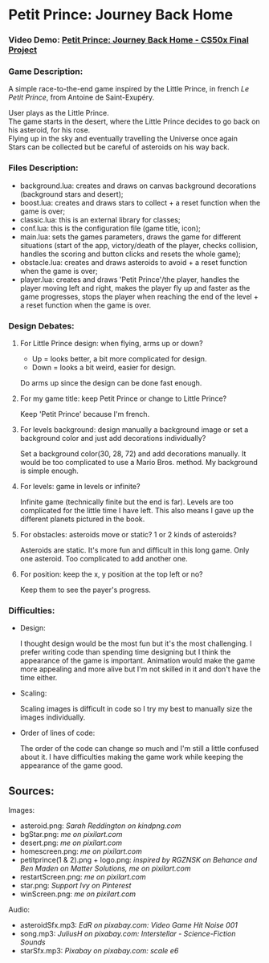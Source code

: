 # Petit Prince: Journey Back Home

### Video Demo: [Petit Prince: Journey Back Home - CS50x Final Project](https://youtu.be/WDnDYNg-lX0)

### Game Description:
A simple race-to-the-end game inspired by the Little Prince, in french *Le Petit Prince*, from Antoine de Saint-Exupéry.

User plays as the Little Prince. <br>
The game starts in the desert, where the Little Prince decides to go back on his asteroid, for his rose. <br>
Flying up in the sky and eventually travelling the Universe once again <br>
Stars can be collected but be careful of asteroids on his way back.

### Files Description:
- background.lua: creates and draws on canvas background decorations (background stars and desert);
- boost.lua: creates and draws stars to collect + a reset function when the game is over;
- classic.lua: this is an external library for classes;
- conf.lua: this is the configuration file (game title, icon);
- main.lua: sets the games parameters, draws the game for different situations (start of the app, victory/death of the player, checks collision, handles the scoring and button clicks and resets the whole game);
- obstacle.lua: creates and draws asteroids to avoid + a reset function when the game is over;
- player.lua: creates and draws 'Petit Prince'/the player, handles the player moving left and right, makes the player fly up and faster as the game progresses, stops the player when reaching the end of the level + a reset function when the game is over.

### Design Debates:
1. For Little Prince design: when flying, arms up or down?
   - Up = looks better, a bit more complicated for design.
   - Down = looks a bit weird, easier for design.
   
   Do arms up since the design can be done fast enough.
2. For my game title: keep Petit Prince or change to Little Prince?

   Keep 'Petit Prince' because I'm french.
3. For levels background: design manually a background image or set a background color and just add decorations individually?

    Set a background color(30, 28, 72) and add decorations manually.
    It would be too complicated to use a Mario Bros. method.
    My background is simple enough. 
4. For levels: game in levels or infinite?

   Infinite game (technically finite but the end is far).
   Levels are too complicated for the little time I have left.
   This also means I gave up the different planets pictured in the book.
5. For obstacles: asteroids move or static? 1 or 2 kinds of asteroids?

   Asteroids are static. It's more fun and difficult in this long game.
   Only one asteroid. Too complicated to add another one.
6. For position: keep the x, y position at the top left or no?

   Keep them to see the payer's progress.

### Difficulties:
- Design:

   I thought design would be the most fun but it's the most challenging.
   I prefer writing code than spending time designing but I think the appearance of the game is important.
   Animation would make the game more appealing and more alive but I'm not skilled in it and don't have the time either.
- Scaling:

   Scaling images is difficult in code so I try my best to manually size the images individually.
- Order of lines of code:

   The order of the code can change so much and I'm still a little confused about it.
   I have difficulties making the game work while keeping the appearance of the game good.

## Sources:
Images:
- asteroid.png: *Sarah Reddington on kindpng.com*
- bgStar.png: *me on pixilart.com*
- desert.png: *me on pixilart.com*
- homescreen.png: *me on pixilart.com*
- petitprince(1 & 2).png + logo.png: *inspired by RGZNSK on Behance and Ben Maden on Matter Solutions, me on pixilart.com*
- restartScreen.png: *me on pixilart.com*
- star.png: *Support Ivy on Pinterest*
- winScreen.png: *me on pixilart.com*

Audio:
- asteroidSfx.mp3: *EdR on pixabay.com: Video Game Hit Noise 001*
- song.mp3: *JuliusH on pixabay.com: Interstellar - Science-Fiction Sounds*
- starSfx.mp3: *Pixabay on pixabay.com: scale e6*